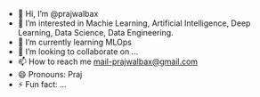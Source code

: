 - 👋 Hi, I’m @prajwalbax
- 👀 I’m interested in Machie Learning, Artificial Intelligence, Deep Learning, Data Science, Data Engineering.
- 🌱 I’m currently learning MLOps
- 💞️ I’m looking to collaborate on ...
- 📫 How to reach me mail-prajwalbax@gmail.com
- 😄 Pronouns: Praj
- ⚡ Fun fact: ...

<!---
prajwalbax/prajwalbax is a ✨ special ✨ repository because its `README.md` (this file) appears on your GitHub profile.
You can click the Preview link to take a look at your changes.
--->
